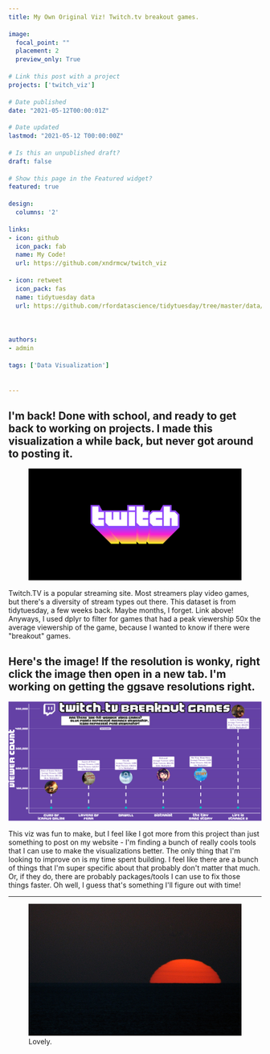 ```yaml
---
title: My Own Original Viz! Twitch.tv breakout games.

image:
  focal_point: ""
  placement: 2
  preview_only: True

# Link this post with a project
projects: ['twitch_viz']

# Date published
date: "2021-05-12T00:00:01Z"

# Date updated
lastmod: "2021-05-12 T00:00:00Z"

# Is this an unpublished draft?
draft: false

# Show this page in the Featured widget?
featured: true

design:
  columns: '2'

links:
- icon: github
  icon_pack: fab
  name: My Code!
  url: https://github.com/xndrmcw/twitch_viz

- icon: retweet
  icon_pack: fas
  name: tidytuesday data
  url: https://github.com/rfordatascience/tidytuesday/tree/master/data/2019/2019-07-30



authors:
- admin

tags: ['Data Visualization']


---
```

## I'm back! Done with school, and ready to get back to working on projects. I made this visualization a while back, but never got around to posting it.

<figure>
  <img src="header.jpg">
</figure>

Twitch.TV is a popular streaming site. Most streamers play video games, but there's a diversity of stream types out there. This dataset is from tidytuesday, a few weeks back. Maybe months, I forget. Link above! Anyways, I used dplyr to filter for games that had a peak viewership 50x the average viewership of the game, because I wanted to know if there were "breakout" games.


## Here's the image! If the resolution is wonky, right click the image then open in a new tab. I'm working on getting the ggsave resolutions right.

<img src="graph.png">

This viz was fun to make, but I feel like I got more from this project than just something to post on my website - I'm finding a bunch of really cools tools that I can use to make the visualizations better. The only thing that I'm looking to improve on is my time spent building. I feel like there are a bunch of things that I'm super specific about that probably don't matter that much. Or, if they do, there are probably packages/tools I can use to fix those things faster. Oh well, I guess that's something I'll figure out with time!

---


<figure>
  <img src="sunset.jpg">
  <figcaption>Lovely.</figcaption>
</figure>
